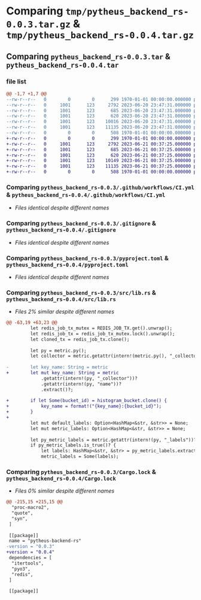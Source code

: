 # Comparing `tmp/pytheus_backend_rs-0.0.3.tar.gz` & `tmp/pytheus_backend_rs-0.0.4.tar.gz`

## Comparing `pytheus_backend_rs-0.0.3.tar` & `pytheus_backend_rs-0.0.4.tar`

### file list

```diff
@@ -1,7 +1,7 @@
--rw-r--r--   0        0        0      299 1970-01-01 00:00:00.000000 pytheus_backend_rs-0.0.3/Cargo.toml
--rw-r--r--   0     1001      123     2792 2023-06-20 23:47:31.000000 pytheus_backend_rs-0.0.3/.github/workflows/CI.yml
--rw-r--r--   0     1001      123      685 2023-06-20 23:47:31.000000 pytheus_backend_rs-0.0.3/.gitignore
--rw-r--r--   0     1001      123      620 2023-06-20 23:47:31.000000 pytheus_backend_rs-0.0.3/pyproject.toml
--rw-r--r--   0     1001      123    10016 2023-06-20 23:47:31.000000 pytheus_backend_rs-0.0.3/src/lib.rs
--rw-r--r--   0     1001      123    11135 2023-06-20 23:47:31.000000 pytheus_backend_rs-0.0.3/Cargo.lock
--rw-r--r--   0        0        0      508 1970-01-01 00:00:00.000000 pytheus_backend_rs-0.0.3/PKG-INFO
+-rw-r--r--   0        0        0      299 1970-01-01 00:00:00.000000 pytheus_backend_rs-0.0.4/Cargo.toml
+-rw-r--r--   0     1001      123     2792 2023-06-21 00:37:25.000000 pytheus_backend_rs-0.0.4/.github/workflows/CI.yml
+-rw-r--r--   0     1001      123      685 2023-06-21 00:37:25.000000 pytheus_backend_rs-0.0.4/.gitignore
+-rw-r--r--   0     1001      123      620 2023-06-21 00:37:25.000000 pytheus_backend_rs-0.0.4/pyproject.toml
+-rw-r--r--   0     1001      123    10149 2023-06-21 00:37:25.000000 pytheus_backend_rs-0.0.4/src/lib.rs
+-rw-r--r--   0     1001      123    11135 2023-06-21 00:37:25.000000 pytheus_backend_rs-0.0.4/Cargo.lock
+-rw-r--r--   0        0        0      508 1970-01-01 00:00:00.000000 pytheus_backend_rs-0.0.4/PKG-INFO
```

### Comparing `pytheus_backend_rs-0.0.3/.github/workflows/CI.yml` & `pytheus_backend_rs-0.0.4/.github/workflows/CI.yml`

 * *Files identical despite different names*

### Comparing `pytheus_backend_rs-0.0.3/.gitignore` & `pytheus_backend_rs-0.0.4/.gitignore`

 * *Files identical despite different names*

### Comparing `pytheus_backend_rs-0.0.3/pyproject.toml` & `pytheus_backend_rs-0.0.4/pyproject.toml`

 * *Files identical despite different names*

### Comparing `pytheus_backend_rs-0.0.3/src/lib.rs` & `pytheus_backend_rs-0.0.4/src/lib.rs`

 * *Files 2% similar despite different names*

```diff
@@ -63,19 +63,23 @@
         let redis_job_tx_mutex = REDIS_JOB_TX.get().unwrap();
         let redis_job_tx = redis_job_tx_mutex.lock().unwrap();
         let cloned_tx = redis_job_tx.clone();
 
         let py = metric.py();
         let collector = metric.getattr(intern!(metric.py(), "_collector"))?;
 
-        let key_name: String = metric
+        let mut key_name: String = metric
             .getattr(intern!(py, "_collector"))?
             .getattr(intern!(py, "name"))?
             .extract()?;
 
+        if let Some(bucket_id) = histogram_bucket.clone() {
+            key_name = format!("{key_name}:{bucket_id}");
+        }
+
         let mut default_labels: Option<HashMap<&str, &str>> = None;
         let mut metric_labels: Option<HashMap<&str, &str>> = None;
 
         let py_metric_labels = metric.getattr(intern!(py, "_labels"))?;
         if py_metric_labels.is_true()? {
             let labels: HashMap<&str, &str> = py_metric_labels.extract()?;
             metric_labels = Some(labels);
```

### Comparing `pytheus_backend_rs-0.0.3/Cargo.lock` & `pytheus_backend_rs-0.0.4/Cargo.lock`

 * *Files 0% similar despite different names*

```diff
@@ -215,15 +215,15 @@
  "proc-macro2",
  "quote",
  "syn",
 ]
 
 [[package]]
 name = "pytheus-backend-rs"
-version = "0.0.3"
+version = "0.0.4"
 dependencies = [
  "itertools",
  "pyo3",
  "redis",
 ]
 
 [[package]]
```

